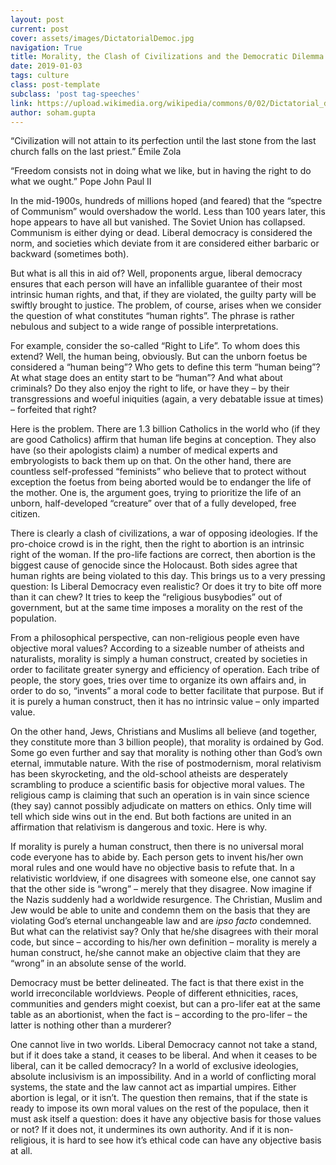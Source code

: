 ```yaml
---
layout: post
current: post
cover: assets/images/DictatorialDemoc.jpg
navigation: True
title: Morality, the Clash of Civilizations and the Democratic Dilemma
date: 2019-01-03
tags: culture
class: post-template
subclass: 'post tag-speeches'
link: https://upload.wikimedia.org/wikipedia/commons/0/02/Dictatorial_democracy.jpg
author: soham.gupta
---
```

“Civilization will not attain to its perfection until the last stone from the last church falls on the last priest.” Émile Zola

“Freedom consists not in doing what we like, but in having the right to do what we ought.” Pope John Paul II

In the mid-1900s, hundreds of millions hoped (and feared) that the “spectre of Communism” would overshadow the world. Less than 100 years later, this hope appears to have all but vanished. The Soviet Union has collapsed. Communism is either dying or dead. Liberal democracy is considered the norm, and societies which deviate from it are considered either barbaric or backward (sometimes both).

But what is all this in aid of? Well, proponents argue, liberal democracy ensures that each person will have an infallible guarantee of their most intrinsic human rights, and that, if they are violated, the guilty party will be swiftly brought to justice. The problem, of course, arises when we consider the question of what constitutes “human rights”. The phrase is rather nebulous and subject to a wide range of possible interpretations.

For example, consider the so-called “Right to Life”. To whom does this extend? Well, the human being, obviously. But can the unborn foetus be considered a “human being”? Who gets to define this term “human being”? At what stage does an entity start to be “human”? And what about criminals? Do they also enjoy the right to life, or have they – by their transgressions and woeful iniquities (again, a very debatable issue at times) – forfeited that right?

Here is the problem. There are 1.3 billion Catholics in the world who (if they are good Catholics) affirm that human life begins at conception. They also have (so their apologists claim) a number of medical experts and embryologists to back them up on that. On the other hand, there are countless self-professed “feminists” who believe that to protect without exception the foetus from being aborted would be to endanger the life of the mother. One is, the argument goes, trying to prioritize the life of an unborn, half-developed “creature” over that of a fully developed, free citizen.

There is clearly a clash of civilizations, a war of opposing ideologies. If the pro-choice crowd is in the right, then the right to abortion is an intrinsic right of the woman. If the pro-life factions are correct, then abortion is the biggest cause of genocide since the Holocaust. Both sides agree that human rights are being violated to this day. This brings us to a very pressing question: Is Liberal Democracy even realistic? Or does it try to bite off more than it can chew? It tries to keep the “religious busybodies” out of government, but at the same time imposes a morality on the rest of the population.

From a philosophical perspective, can non-religious people even have objective moral values? According to a sizeable number of atheists and naturalists, morality is simply a human construct, created by societies in order to facilitate greater synergy and efficiency of operation. Each tribe of people, the story goes, tries over time to organize its own affairs and, in order to do so, “invents” a moral code to better facilitate that purpose. But if it is purely a human construct, then it has no intrinsic value – only imparted value.

On the other hand, Jews, Christians and Muslims all believe (and together, they constitute more than 3 billion people), that morality is ordained by God. Some go even further and say that morality is nothing other than God’s own eternal, immutable nature. With the rise of postmodernism, moral relativism has been skyrocketing, and the old-school atheists are desperately scrambling to produce a scientific basis for objective moral values. The religious camp is claiming that such an operation is in vain since science (they say) cannot possibly adjudicate on matters on ethics. Only time will tell which side wins out in the end. But both factions are united in an affirmation that relativism is dangerous and toxic. Here is why.

If morality is purely a human construct, then there is no universal moral code everyone has to abide by. Each person gets to invent his/her own moral rules and one would have no objective basis to refute that. In a relativistic worldview, if one disagrees with someone else, one cannot say that the other side is “wrong” – merely that they disagree. Now imagine if the Nazis suddenly had a worldwide resurgence. The Christian, Muslim and Jew would be able to unite and condemn them on the basis that they are violating God’s eternal unchangeable law and are *ipso facto* condemned. But what can the relativist say? Only that he/she disagrees with their moral code, but since – according to his/her own definition – morality is merely a human construct, he/she cannot make an objective claim that they are “wrong” in an absolute sense of the world.

Democracy must be better delineated. The fact is that there exist in the world irreconcilable worldviews. People of different ethnicities, races, communities and genders might coexist, but can a pro-lifer eat at the same table as an abortionist, when the fact is – according to the pro-lifer – the latter is nothing other than a murderer?

One cannot live in two worlds. Liberal Democracy cannot not take a stand, but if it does take a stand, it ceases to be liberal. And when it ceases to be liberal, can it be called democracy? In a world of exclusive ideologies, absolute inclusivism is an impossibility. And in a world of conflicting moral systems, the state and the law cannot act as impartial umpires. Either abortion is legal, or it isn’t. The question then remains, that if the state is ready to impose its own moral values on the rest of the populace, then it must ask itself a question: does it have any objective basis for those values or not? If it does not, it undermines its own authority. And if it is non-religious, it is hard to see how it’s ethical code can have any objective basis at all.


